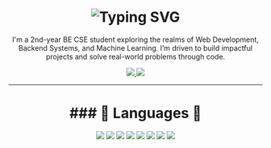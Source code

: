 <h1 align="center">
  <img src="https://readme-typing-svg.herokuapp.com?font=Fira+Code&weight=500&size=30&duration=2000&pause=500&color=0D47A1&center=true&vCenter=true&width=435&lines=Hello+%22Contributors%22+%F0%9F%91%8B;I'm+Lahiri+Nallapati!!" alt="Typing SVG" />
</h1>
<p align="center">
  I'm a 2nd-year BE CSE student exploring the realms of Web Development, Backend Systems, and Machine Learning. I’m driven to build impactful projects and solve real-world problems through code.
</p>

<p align="center">
  <a href="lahiri9158@gmail.com">
    <img src="https://img.shields.io/badge/-Gmail-D14836?style=flat-square&logo=Gmail&logoColor=white"/>
  </a>
  <a href="https://www.linkedin.com/in/lahiri-nallapati-00b491322/">
    <img src="https://img.shields.io/badge/-LinkedIn-0A66C2?style=flat-square&logo=Linkedin&logoColor=white"/>
  </a>
</p>

---
<h1 align="center">
  ### 🤖 Languages 🤖
</h1>
<p align="center">
  <img src="https://img.shields.io/badge/-Python-3776AB?style=for-the-badge&logo=Python&logoColor=white"/>
  <img src="https://img.shields.io/badge/-HTML5-E34F26?style=for-the-badge&logo=html5&logoColor=white"/>
  <img src="https://img.shields.io/badge/-CSS-1572B6?style=for-the-badge&logo=css3&logoColor=white"/>
  <img src="https://img.shields.io/badge/-Java-007396?style=for-the-badge&logo=Java&logoColor=white"/>
  <img src="https://img.shields.io/badge/-C-A8B9CC?style=for-the-badge&logo=C&logoColor=white"/>
  <img src="https://img.shields.io/badge/-C++-00599C?style=for-the-badge&logo=c%2B%2B&logoColor=white"/>
  <img src="https://img.shields.io/badge/-NumPy-013243?style=for-the-badge&logo=numpy&logoColor=white"/>
  <img src="https://img.shields.io/badge/-Pandas-150458?style=for-the-badge&logo=pandas&logoColor=white"/>
</p>

